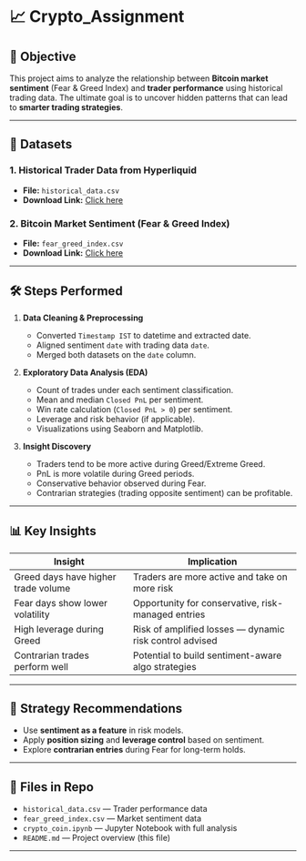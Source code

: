 # 📈 Crypto_Assignment

## 🚀 Objective
This project aims to analyze the relationship between **Bitcoin market sentiment** (Fear & Greed Index) and **trader performance** using historical trading data. The ultimate goal is to uncover hidden patterns that can lead to **smarter trading strategies**.

---

## 📂 Datasets

### 1. Historical Trader Data from Hyperliquid
- **File:** `historical_data.csv`
- **Download Link:** [Click here](https://drive.google.com/file/d/1IAfLZwu6rJzyWKgBToqwSmmVYU6VbjVs/view)

### 2. Bitcoin Market Sentiment (Fear & Greed Index)
- **File:** `fear_greed_index.csv`
- **Download Link:** [Click here](https://drive.google.com/file/d/1PgQC0tO8XN-wqkNyghWc_-mnrYv_nhSf/view)

---

## 🛠️ Steps Performed

1. **Data Cleaning & Preprocessing**
   - Converted `Timestamp IST` to datetime and extracted date.
   - Aligned sentiment `date` with trading data `date`.
   - Merged both datasets on the `date` column.

2. **Exploratory Data Analysis (EDA)**
   - Count of trades under each sentiment classification.
   - Mean and median `Closed PnL` per sentiment.
   - Win rate calculation (`Closed PnL > 0`) per sentiment.
   - Leverage and risk behavior (if applicable).
   - Visualizations using Seaborn and Matplotlib.

3. **Insight Discovery**
   - Traders tend to be more active during Greed/Extreme Greed.
   - PnL is more volatile during Greed periods.
   - Conservative behavior observed during Fear.
   - Contrarian strategies (trading opposite sentiment) can be profitable.

---

## 📊 Key Insights

| Insight | Implication |
|--------|-------------|
| Greed days have higher trade volume | Traders are more active and take on more risk |
| Fear days show lower volatility | Opportunity for conservative, risk-managed entries |
| High leverage during Greed | Risk of amplified losses — dynamic risk control advised |
| Contrarian trades perform well | Potential to build sentiment-aware algo strategies |

---

## 🧠 Strategy Recommendations

- Use **sentiment as a feature** in risk models.
- Apply **position sizing** and **leverage control** based on sentiment.
- Explore **contrarian entries** during Fear for long-term holds.

---

## 📎 Files in Repo

- `historical_data.csv` — Trader performance data
- `fear_greed_index.csv` — Market sentiment data
- `crypto_coin.ipynb` — Jupyter Notebook with full analysis
- `README.md` — Project overview (this file)

---
